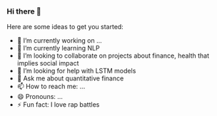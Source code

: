 ### Hi there 👋

Here are some ideas to get you started:

- 🔭 I’m currently working on ...
- 🌱 I’m currently learning NLP
- 👯 I’m looking to collaborate on projects about finance, health that implies social impact
- 🤔 I’m looking for help with LSTM models
- 💬 Ask me about quantitative finance 
- 📫 How to reach me: ...
- 😄 Pronouns: ...
- ⚡ Fun fact: I love rap battles

